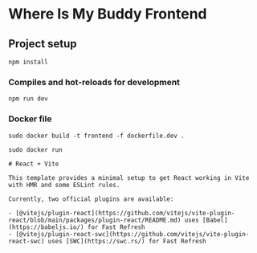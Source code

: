 # Where Is My Buddy Frontend

## Project setup
```
npm install
```

### Compiles and hot-reloads for development
```
npm run dev
```
### Docker file 
```
sudo docker build -t frontend -f dockerfile.dev .
```

```
sudo docker run 

# React + Vite

This template provides a minimal setup to get React working in Vite with HMR and some ESLint rules.

Currently, two official plugins are available:

- [@vitejs/plugin-react](https://github.com/vitejs/vite-plugin-react/blob/main/packages/plugin-react/README.md) uses [Babel](https://babeljs.io/) for Fast Refresh
- [@vitejs/plugin-react-swc](https://github.com/vitejs/vite-plugin-react-swc) uses [SWC](https://swc.rs/) for Fast Refresh
